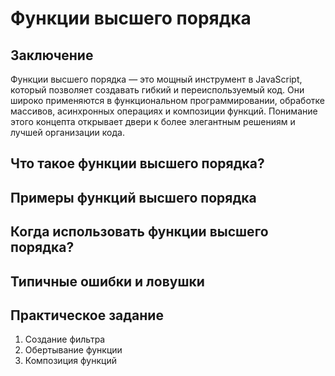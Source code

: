 # Функции высшего порядка

## Заключение

Функции высшего порядка — это мощный инструмент в JavaScript, который позволяет создавать гибкий и переиспользуемый код.
Они широко применяются в функциональном программировании, обработке массивов, асинхронных операциях и композиции
функций.
Понимание этого концепта открывает двери к более элегантным решениям и лучшей организации кода.

## Что такое функции высшего порядка?

## Примеры функций высшего порядка

## Когда использовать функции высшего порядка?

## Типичные ошибки и ловушки

## Практическое задание

1. Создание фильтра
2. Обертывание функции
3. Композиция функций